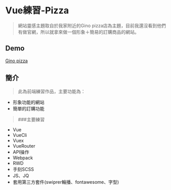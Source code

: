 # Vue練習-Pizza

> 網站靈感主題取自於我家附近的Gino pizza店為主題，目前我還沒看到他們有做官網，所以就拿來做一個形象＋簡易的訂購商品的網站。

## Demo

[Gino pizza](https://wunhuei.github.io/myPizza/index.html#/)

## 簡介

> 此為前端練習作品，主要功能為：
 * 形象功能的網站
 * 簡單的訂購功能
 >
 >###主要練習
 * Vue
 * VueCli
 * Vuex
 * VueRouter
 * API操作
 * Webpack
 * RWD
 * 手刻SCSS
 * JS、JQ
 * 套用第三方套件(swiprer輪播、fontawesome、字型)